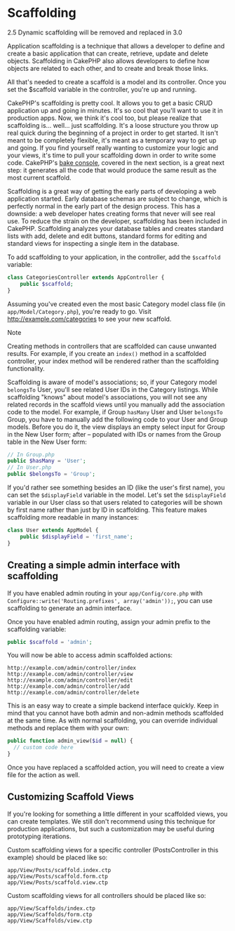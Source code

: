 # Scaffolding

<div class="deprecated">

2.5
Dynamic scaffolding will be removed and replaced in 3.0

</div>

Application scaffolding is a technique that allows a developer to
define and create a basic application that can create, retrieve,
update and delete objects. Scaffolding in CakePHP also allows
developers to define how objects are related to each other, and to
create and break those links.

All that's needed to create a scaffold is a model and its
controller. Once you set the \$scaffold variable in the controller,
you're up and running.

CakePHP's scaffolding is pretty cool. It allows you to get a basic
CRUD application up and going in minutes. It's so cool that you'll want
to use it in production apps. Now, we think it's cool too, but
please realize that scaffolding is... well... just scaffolding.
It's a loose structure you throw up real quick during the beginning
of a project in order to get started. It isn't meant to be
completely flexible, it's meant as a temporary way to get up and
going. If you find yourself really wanting to customize your logic
and your views, it's time to pull your scaffolding down in order to
write some code. CakePHP's [bake console](../console-and-shells.md), covered in the next
section, is a great next step: it generates all the code that would
produce the same result as the most current scaffold.

Scaffolding is a great way of getting the early parts of developing
a web application started. Early database schemas are subject to
change, which is perfectly normal in the early part of the design
process. This has a downside: a web developer hates creating forms
that never will see real use. To reduce the strain on the
developer, scaffolding has been included in CakePHP. Scaffolding
analyzes your database tables and creates standard lists with add,
delete and edit buttons, standard forms for editing and standard
views for inspecting a single item in the database.

To add scaffolding to your application, in the controller, add the
`$scaffold` variable:

``` php
class CategoriesController extends AppController {
    public $scaffold;
}
```

Assuming you've created even the most basic Category model class
file (in `app/Model/Category.php`), you're ready to go. Visit
<http://example.com/categories> to see your new scaffold.

> [!NOTE]
> Creating methods in controllers that are scaffolded can cause
> unwanted results. For example, if you create an `index()` method in a
> scaffolded controller, your index method will be rendered rather
> than the scaffolding functionality.

Scaffolding is aware of model's associations; so, if your
Category model `belongsTo` User, you'll see related User IDs in the
Category listings. While scaffolding "knows" about model's
associations, you will not see any related records in the scaffold
views until you manually add the association code to the model. For
example, if Group `hasMany` User and User `belongsTo` Group, you have
to manually add the following code to your User and Group models.
Before you do it, the view displays an empty
select input for Group in the New User form; after – populated with IDs
or names from the Group table in the New User form:

``` php
// In Group.php
public $hasMany = 'User';
// In User.php
public $belongsTo = 'Group';
```

If you'd rather see something besides an ID (like the user's first
name), you can set the `$displayField` variable in the model. Let's
set the `$displayField` variable in our User class so that users
related to categories will be shown by first name rather than just
by ID in scaffolding. This feature makes scaffolding more readable
in many instances:

``` php
class User extends AppModel {
    public $displayField = 'first_name';
}
```

## Creating a simple admin interface with scaffolding

If you have enabled admin routing in your `app/Config/core.php` with
`Configure::write('Routing.prefixes', array('admin'));`, you can
use scaffolding to generate an admin interface.

Once you have enabled admin routing, assign your admin prefix to the
scaffolding variable:

``` php
public $scaffold = 'admin';
```

You will now be able to access admin scaffolded actions:

    http://example.com/admin/controller/index
    http://example.com/admin/controller/view
    http://example.com/admin/controller/edit
    http://example.com/admin/controller/add
    http://example.com/admin/controller/delete

This is an easy way to create a simple backend interface quickly.
Keep in mind that you cannot have both admin and non-admin methods
scaffolded at the same time. As with normal scaffolding, you can
override individual methods and replace them with your own:

``` php
public function admin_view($id = null) {
  // custom code here
}
```

Once you have replaced a scaffolded action, you will need to create
a view file for the action as well.

## Customizing Scaffold Views

If you're looking for something a little different in your
scaffolded views, you can create templates. We still don't
recommend using this technique for production applications, but
such a customization may be useful during prototyping iterations.

Custom scaffolding views for a specific controller
(PostsController in this example) should be placed like so:

    app/View/Posts/scaffold.index.ctp
    app/View/Posts/scaffold.form.ctp
    app/View/Posts/scaffold.view.ctp

Custom scaffolding views for all controllers should be placed like so:

    app/View/Scaffolds/index.ctp
    app/View/Scaffolds/form.ctp
    app/View/Scaffolds/view.ctp
